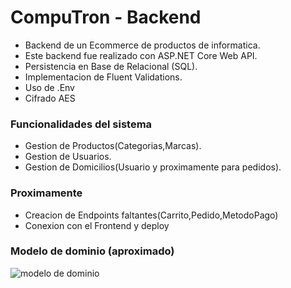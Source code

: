 # CompuTron - Backend
- Backend de un Ecommerce de productos de informatica.
- Este backend fue realizado con ASP.NET Core Web API.
- Persistencia en Base de Relacional (SQL).
- Implementacion de Fluent Validations.
- Uso de .Env
- Cifrado AES 

### Funcionalidades del sistema
- Gestion de Productos(Categorias,Marcas).
- Gestion de Usuarios.
- Gestion de Domicilios(Usuario y proximamente para pedidos).

### Proximamente

- Creacion de Endpoints faltantes(Carrito,Pedido,MetodoPago)
- Conexion con el Frontend y deploy

### Modelo de dominio (aproximado)

![modelo de dominio](https://github.com/agustinfarinia1/compuTron/blob/main/src/assets/modelo-dominio.png)
